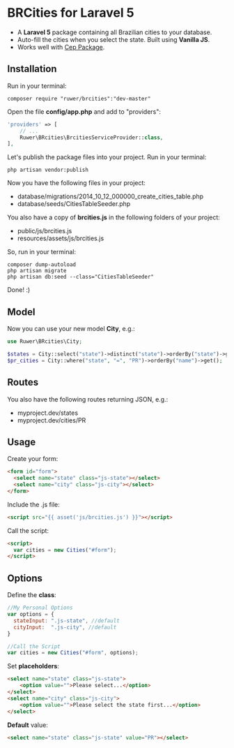 # BRCities for Laravel 5
- A **Laravel 5** package containing all Brazilian cities to your database.
- Auto-fill the cities when you select the state. Built using **Vanilla JS**.
- Works well with [Cep Package](https://github.com/ricardoruwer/Cep).

## Installation

Run in your terminal:

```shell
composer require "ruwer/brcities":"dev-master"
```

Open the file **config/app.php** and add to "providers":

```php
'providers' => [
    // ...
    Ruwer\BRcities\BrcitiesServiceProvider::class,
],
```

Let's publish the package files into your project. Run in your terminal:

```shell
php artisan vendor:publish
```

Now you have the following files in your project:
- database/migrations/2014_10_12_000000_create_cities_table.php
- database/seeds/CitiesTableSeeder.php

You also have a copy of **brcities.js** in the following folders of your project:
- public/js/brcities.js
- resources/assets/js/brcities.js

So, run in your terminal:

```shell
composer dump-autoload
php artisan migrate
php artisan db:seed --class="CitiesTableSeeder"
```

Done! :)

## Model

Now you can use your new model **City**, e.g.:
```php
use Ruwer\BRcities\City;

$states = City::select("state")->distinct("state")->orderBy("state")->get();
$pr_cities = City::where("state", "=", "PR")->orderBy("name")->get();
```

## Routes

You also have the following routes returning JSON, e.g.:
- myproject.dev/states
- myproject.dev/cities/PR

## Usage

Create your form:

```html
<form id="form">
  <select name="state" class="js-state"></select>
  <select name="city" class="js-city"></select>
</form>
```

Include the .js file:

```html
<script src="{{ asset('js/brcities.js') }}"></script>
```

Call the script:

```html
<script>
  var cities = new Cities("#form");
</script>
```

## Options

Define the **class**:

```javascript
//My Personal Options
var options = {
  stateInput: ".js-state", //default
  cityInput:  ".js-city", //default
}

//Call the Script
var cities = new Cities("#form", options);
```

Set **placeholders**:

```html
<select name="state" class="js-state">
    <option value="">Please select...</option>
</select>
<select name="city" class="js-city">
    <option value="">Please select the state first...</option>
</select>
```

**Default** value:

```html
<select name="state" class="js-state" value="PR"></select>
```
